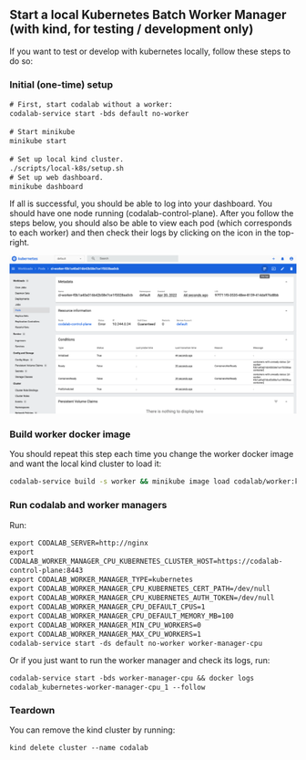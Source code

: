 
## Start a local Kubernetes Batch Worker Manager (with kind, for testing / development only)

If you want to test or develop with kubernetes locally, follow these steps to do so:

### Initial (one-time) setup

```
# First, start codalab without a worker:
codalab-service start -bds default no-worker

# Start minikube
minikube start

# Set up local kind cluster.
./scripts/local-k8s/setup.sh
# Set up web dashboard.
minikube dashboard
```

If all is successful, you should be able to log into your dashboard. You should have one node running (codalab-control-plane). After you follow the steps below, you should also be able to view each pod (which corresponds to each worker) and then check their logs by clicking on the icon in the top-right.

![Local Kubernetes Dashboard](./images/local-k8s-dashboard.png)

### Build worker docker image

You should repeat this step each time you change the worker docker image and want the local kind cluster to load it:

```bash
codalab-service build -s worker && minikube image load codalab/worker:k8s_runtime # replace k8s-runtime with your branch name (replace - with _)
```

### Run codalab and worker managers

Run:

```
export CODALAB_SERVER=http://nginx
export CODALAB_WORKER_MANAGER_CPU_KUBERNETES_CLUSTER_HOST=https://codalab-control-plane:8443
export CODALAB_WORKER_MANAGER_TYPE=kubernetes
export CODALAB_WORKER_MANAGER_CPU_KUBERNETES_CERT_PATH=/dev/null
export CODALAB_WORKER_MANAGER_CPU_KUBERNETES_AUTH_TOKEN=/dev/null
export CODALAB_WORKER_MANAGER_CPU_DEFAULT_CPUS=1
export CODALAB_WORKER_MANAGER_CPU_DEFAULT_MEMORY_MB=100
export CODALAB_WORKER_MANAGER_MIN_CPU_WORKERS=0
export CODALAB_WORKER_MANAGER_MAX_CPU_WORKERS=1
codalab-service start -ds default no-worker worker-manager-cpu
```

Or if you just want to run the worker manager and check its logs, run:
```
codalab-service start -bds worker-manager-cpu && docker logs codalab_kubernetes-worker-manager-cpu_1 --follow
```

### Teardown

You can remove the kind cluster by running:

```
kind delete cluster --name codalab
```
